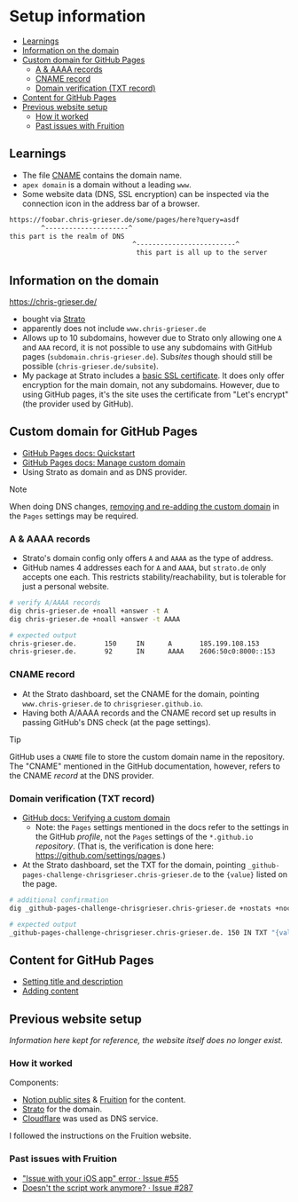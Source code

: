 # Setup information

<!-- toc -->

- [Learnings](#learnings)
- [Information on the domain](#information-on-the-domain)
- [Custom domain for GitHub Pages](#custom-domain-for-github-pages)
  * [A & AAAA records](#a--aaaa-records)
  * [CNAME record](#cname-record)
  * [Domain verification (TXT record)](#domain-verification-txt-record)
- [Content for GitHub Pages](#content-for-github-pages)
- [Previous website setup](#previous-website-setup)
  * [How it worked](#how-it-worked)
  * [Past issues with Fruition](#past-issues-with-fruition)

<!-- tocstop -->

## Learnings
- The file [CNAME](./docs/CNAME) contains the domain name.
- `apex domain` is a domain without a leading `www`.
- Some website data (DNS, SSL encryption) can be inspected via the connection
  icon in the address bar of a browser.

```txt
https://foobar.chris-grieser.de/some/pages/here?query=asdf
        ^---------------------^
this part is the realm of DNS
                               ^-------------------------^
                                this part is all up to the server
```

## Information on the domain
<https://chris-grieser.de/>
- bought via [Strato](https://www.strato.de/apps/CustomerService)
- apparently does not include `www.chris-grieser.de`
- Allows up to 10 subdomains, however due to Strato only allowing one `A` and
  `AAA` record, it is not possible to use any subdomains with GitHub pages
  (`subdomain.chris-grieser.de`). Sub*sites* though should still be possible
  (`chris-grieser.de/subsite`).
- My package at Strato includes a [basic SSL
  certificate](https://www.strato.de/faq/domains/wie-kann-ich-mein-kostenfreies-strato-ssl-zertifikat-verwenden/).
  It does only offer encryption for the main domain, not any subdomains.
  However, due to using GitHub pages, it's the site uses the certificate from
  "Let's encrypt" (the provider used by GitHub).

## Custom domain for GitHub Pages
- [GitHub Pages docs: Quickstart](https://docs.github.com/en/pages/quickstart)
- [GitHub Pages docs: Manage custom
  domain](https://docs.github.com/en/pages/configuring-a-custom-domain-for-your-github-pages-site/managing-a-custom-domain-for-your-github-pages-site)
- Using Strato as domain and as DNS provider.

> [!NOTE]
> When doing DNS changes, [removing and re-adding the custom
> domain](https://docs.github.com/en/pages/configuring-a-custom-domain-for-your-github-pages-site/troubleshooting-custom-domains-and-github-pages#https-errors)
> in the `Pages` settings may be required.

### A & AAAA records
- Strato's domain config only offers `A` and `AAAA` as the type of address.
- GitHub names 4 addresses each for `A` and `AAAA`, but `strato.de` only
  accepts one each. This restricts stability/reachability, but is tolerable for
  just a personal website.

```bash
# verify A/AAAA records
dig chris-grieser.de +noall +answer -t A
dig chris-grieser.de +noall +answer -t AAAA

# expected output
chris-grieser.de.       150     IN      A       185.199.108.153
chris-grieser.de.       92      IN      AAAA    2606:50c0:8000::153
```

### CNAME record
- At the Strato dashboard, set the CNAME for the domain, pointing
  `www.chris-grieser.de` to `chrisgrieser.github.io`.
- Having both A/AAAA records and the CNAME record set up results in passing
  GitHub's DNS check (at the page settings).

> [!TIP]
> GitHub uses a `CNAME` file to store the custom domain name in the repository.
> The "CNAME" mentioned in the GitHub documentation, however, refers to the
> CNAME *record* at the DNS provider.

### Domain verification (TXT record)
- [GitHub docs: Verifying a custom domain](https://docs.github.com/en/pages/configuring-a-custom-domain-for-your-github-pages-site/verifying-your-custom-domain-for-github-pages#verifying-a-domain-for-your-user-site)
	* Note: the `Pages` settings mentioned in the docs refer to the settings in
	  the GitHub *profile*, not the `Pages` settings of the `*.github.io`
	  *repository*. (That is, the verification is done here:
	  <https://github.com/settings/pages>.)
- At the Strato dashboard, set the TXT for the domain, pointing
  `_github-pages-challenge-chrisgrieser.chris-grieser.de` to the `{value}`
  listed on the page.

```bash
# additional confirmation
dig _github-pages-challenge-chrisgrieser.chris-grieser.de +nostats +nocomments +nocmd TXT

# expected output
_github-pages-challenge-chrisgrieser.chris-grieser.de. 150 IN TXT "{value}"
```

## Content for GitHub Pages
- [Setting title and
  description](https://docs.github.com/en/pages/quickstart#changing-the-title-and-description)
- [Adding
  content](https://docs.github.com/en/pages/setting-up-a-github-pages-site-with-jekyll/adding-content-to-your-github-pages-site-using-jekyll)

## Previous website setup
*Information here kept for reference, the website itself does no longer exist.*

### How it worked
Components:
- [Notion public sites](http://www.notion.so) &
  [Fruition](https://fruitionsite.com/) for the content.
- [Strato](https://www.strato.de/) for the domain.
- [Cloudflare](http://www.cloudflare.com) was used as DNS service.

I followed the instructions on the Fruition website.

### Past issues with Fruition
- ["Issue with your iOS app" error · Issue #55](https://github.com/stephenou/fruitionsite/issues/55#issuecomment-1978266460)
- [Doesn't the script work anymore? · Issue #287](https://github.com/stephenou/fruitionsite/issues/287)
